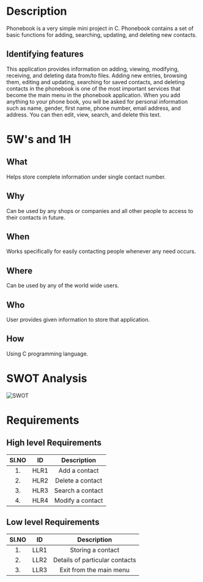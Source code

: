 # Description

Phonebook is a very simple mini project in C. Phonebook contains a set of basic functions for adding, searching, updating, and deleting new contacts.

## Identifying features
This application provides information on adding, viewing, modifying, receiving, and deleting data from/to files. Adding new entries, browsing them, editing and updating, searching for saved contacts, and deleting contacts in the phonebook is one of the most important services that become the main menu in the phonebook application. When you add anything to your phone book, you will be asked for personal information such as name, gender, first name, phone number, email address, and address. You can then edit, view, search, and delete this text.

# 5W's and 1H

## What
Helps store complete information under single contact number.

## Why
Can be used by any shops or companies and all other people to access to their contacts in future.

## When
Works specifically for easily contacting people whenever any need occurs.

## Where
Can be used by any of the world wide users.

## Who
User provides given information to store that application.

## How
Using C programming language.




# SWOT Analysis

![SWOT](https://user-images.githubusercontent.com/57895309/154569361-ec2f8d89-c1b6-4122-94b9-6dee05dadda1.png)



# Requirements

## High level Requirements

|Sl.NO|	ID	|Description|
|:---:|:---:|:---------:|
|1.	|HLR1	|Add a contact|
|2.	|HLR2	|Delete a contact|
|3.	|HLR3 | Search a contact|
|4.	|HLR4  |Modify a contact|

## Low level Requirements

|Sl.NO|	ID	|Description|
|:---:|:---:|:---------:|
|1.	|LLR1	|Storing a contact|
|2.	|LLR2	|Details of particular contacts |
|3.	|LLR3 | Exit from the main menu|




